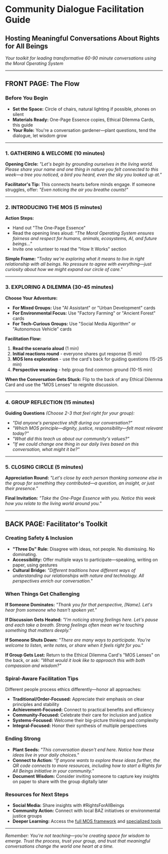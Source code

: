 # Community Dialogue Facilitation Guide
## Hosting Meaningful Conversations About Rights for All Beings

*Your toolkit for leading transformative 60-90 minute conversations using the Moral Operating System*

---

## **FRONT PAGE: The Flow**

### **Before You Begin**
- **Set the Space:** Circle of chairs, natural lighting if possible, phones on silent
- **Materials Ready:** One-Page Essence copies, Ethical Dilemma Cards, this guide
- **Your Role:** You're a conversation gardener—plant questions, tend the dialogue, let wisdom grow

---

### **1. GATHERING & WELCOME (10 minutes)**
**Opening Circle:** *"Let's begin by grounding ourselves in the living world. Please share your name and one thing in nature you felt connected to this week—a tree you noticed, a bird you heard, even the sky you looked up at."*

**Facilitator's Tip:** This connects hearts before minds engage. If someone struggles, offer: *"Even noticing the air you breathe counts!"*

---

### **2. INTRODUCING THE MOS (5 minutes)**
**Action Steps:**
- Hand out "The One-Page Essence" 
- Read the opening lines aloud: *"The Moral Operating System ensures fairness and respect for humans, animals, ecosystems, AI, and future beings..."*
- Invite one volunteer to read the "How It Works" section

**Simple Frame:** *"Today we're exploring what it means to live in right relationship with all beings. No pressure to agree with everything—just curiosity about how we might expand our circle of care."*

---

### **3. EXPLORING A DILEMMA (30-45 minutes)**

**Choose Your Adventure:**
- **For Mixed Groups:** Use "AI Assistant" or "Urban Development" cards
- **For Environmental Focus:** Use "Factory Farming" or "Ancient Forest" cards  
- **For Tech-Curious Groups:** Use "Social Media Algorithm" or "Autonomous Vehicle" cards

**Facilitation Flow:**
1. **Read the scenario aloud** (1 min)
2. **Initial reactions round** - everyone shares gut response (5 min)
3. **MOS lens exploration** - use the card's back for guiding questions (15-25 min)
4. **Perspective weaving** - help group find common ground (10-15 min)

**When the Conversation Gets Stuck:** Flip to the back of any Ethical Dilemma Card and use the "MOS Lenses" to reignite discussion.

---

### **4. GROUP REFLECTION (15 minutes)**
**Guiding Questions** *(Choose 2-3 that feel right for your group):*
- *"Did anyone's perspective shift during our conversation?"*
- *"Which MOS principle—dignity, justice, responsibility—felt most relevant today?"*
- *"What did this teach us about our community's values?"*
- *"If we could change one thing in our daily lives based on this conversation, what might it be?"*

---

### **5. CLOSING CIRCLE (5 minutes)**
**Appreciation Round:** *"Let's close by each person thanking someone else in the group for something they contributed—a question, an insight, or just their presence."*

**Final Invitation:** *"Take the One-Page Essence with you. Notice this week how you relate to the living world around you."*

---

## **BACK PAGE: Facilitator's Toolkit**

### **Creating Safety & Inclusion**
- **"Three Ds" Rule:** Disagree with ideas, not people. No dismissing. No dominating.
- **Accessibility:** Offer multiple ways to participate—speaking, writing on paper, using gestures
- **Cultural Bridge:** *"Different traditions have different ways of understanding our relationships with nature and technology. All perspectives enrich our conversation."*

### **When Things Get Challenging**

**If Someone Dominates:**
*"Thank you for that perspective, [Name]. Let's hear from someone who hasn't spoken yet."*

**If Discussion Gets Heated:**
*"I'm noticing strong feelings here. Let's pause and each take a breath. Strong feelings often mean we're touching something that matters deeply."*

**If Someone Shuts Down:**
*"There are many ways to participate. You're welcome to listen, write notes, or share when it feels right for you."*

**If Group Gets Lost:**
Return to the Ethical Dilemma Card's "MOS Lenses" on the back, or ask: *"What would it look like to approach this with both compassion and wisdom?"*

### **Spiral-Aware Facilitation Tips**
Different people process ethics differently—honor all approaches:

- **Traditional/Order-Focused:** Appreciate their emphasis on clear principles and stability
- **Achievement-Focused:** Connect to practical benefits and efficiency 
- **Community-Focused:** Celebrate their care for inclusion and justice
- **Systems-Focused:** Welcome their big-picture thinking and complexity
- **Integral-Focused:** Honor their synthesis of multiple perspectives

### **Ending Strong**
- **Plant Seeds:** *"This conversation doesn't end here. Notice how these ideas live in your daily choices."*
- **Connect to Action:** *"If anyone wants to explore these ideas further, the QR code connects to more resources, including how to start a Rights for All Beings initiative in your community."*
- **Document Wisdom:** Consider inviting someone to capture key insights on paper to share with the group digitally later

### **Resources for Next Steps**
- **Social Media:** Share insights with #RightsForAllBeings
- **Community Action:** Connect with local BAZ initiatives or environmental justice groups
- **Deeper Learning:** Access the [full MOS framework](globalgovernanceframeworks.org/frameworks/moral-operating-system) and [specialized tools](globalgovernanceframeworks.org/frameworks/tools/moral-operating-system)

---

*Remember: You're not teaching—you're creating space for wisdom to emerge. Trust the process, trust your group, and trust that meaningful conversations change the world one heart at a time.*
